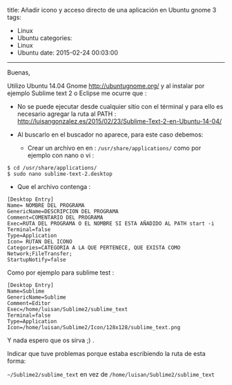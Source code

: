 title: Añadir icono y acceso directo de una aplicación en Ubuntu gnome 3
tags:
- Linux
- Ubuntu
categories:
- Linux
- Ubuntu
date: 2015-02-24 00:03:00
---
Buenas,

Utilizo Ubuntu 14.04 Gnome http://ubuntugnome.org/ y al instalar por ejemplo Sublime text 2 o Eclipse me ocurre que :

* No se puede ejecutar desde cualquier sitio con el términal y para ello es necesario agregar la ruta al PATH : http://luisangonzalez.es/2015/02/23/Sublime-Text-2-en-Ubuntu-14-04/

* Al buscarlo en el buscador no aparece, para este caso debemos:
  * Crear un archivo en en : `/usr/share/applications/` como por ejemplo con nano o vi :

```
$ cd /usr/share/applications/
$ sudo nano sublime-text-2.desktop
```

* Que el archivo contenga :

```
[Desktop Entry]
Name= NOMBRE DEL PROGRAMA
GenericName=DESCRIPCION DEL PROGRAMA
Comment=COMENTARIO DEL PROGRAMA
Exec=RUTA DEL PROGRAMA O EL NOMBRE SI ESTA AÑADIDO AL PATH start -i
Terminal=false
Type=Application
Icon= RUTAN DEL ICONO
Categories=CATEGORIA A LA QUE PERTENECE, QUE EXISTA COMO Network;FileTransfer;
StartupNotify=false

```

Como por ejemplo para sublime test :

```
[Desktop Entry]
Name=Sublime
GenericName=Sublime
Comment=Editor
Exec=/home/luisan/Sublime2/sublime_text
Terminal=false
Type=Application
Icon=/home/luisan/Sublime2/Icon/128x128/sublime_text.png
```


Y nada espero que os sirva ;) .

Indicar que tuve problemas porque estaba escribiendo la ruta de esta forma:

`~/Sublime2/sublime_text` en vez de `/home/luisan/Sublime2/sublime_text`
